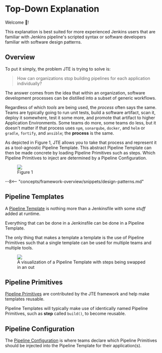 # Top-Down Explanation

Welcome :wave:!

This explanation is best suited for more experienced Jenkins users that are familiar with Jenkins pipeline's scripted syntax or software developers familiar with software design patterns.

## Overview

To put it simply, the problem JTE is trying to solve is:

> How can organizations stop building pipelines for each application individually?

The answer comes from the idea that within an organization, software development processes can be distilled into a subset of generic workflows.

Regardless of which *tools* are being used, the *process* often says the same.
Teams are typically going to run unit tests, build a software artifact, scan it, deploy it somewhere, test it some more, and promote that artifact to higher Application Environments.
Some teams do more, some teams do less, but it doesn't matter if that process uses `npm`, `sonarqube`, `docker`, and `helm` or `gradle`, `fortify`, and `ansible`; the **process** is the same.

As depicted in Figure 1, JTE allows you to take that process and represent it as a tool-agnostic Pipeline Template.
This abstract Pipeline Template can then be made concrete by loading Pipeline Primitives such as steps.
Which Pipeline Primitives to inject are determined by a Pipeline Configuration.

<figure>
  <img src="../top-down-1.png"/>
  <figcaption>Figure 1</figcaption>
</figure>

--8<-- "concepts/framework-overview/snippets/design-patterns.md"

## Pipeline Templates

A [Pipeline Template](../pipeline-templates/index.md) is nothing more than a Jenkinsfile with some *stuff* added at runtime.

Everything that can be done in a Jenkinsfile can be done in a Pipeline Template.

The only thing that makes a template a template is the use of Pipeline Primitives such that a single template can be used for multiple teams and multiple tools.

<figure>
  <img src="../jte.gif"/>
  <figcaption>A visualization of a Pipeline Template with steps being swapped in an out</figcaption>
</figure>

## Pipeline Primitives

[Pipeline Primitives](../pipeline-primitives/index.md) are contributed by the JTE framework and help make templates reusable.

Pipeline Templates will typically make use of identically named Pipeline Primitives, such as **step** called `build()`, to become reusable.

## Pipeline Configuration

The [Pipeline Configuration](../pipeline-configuration/index.md) is where teams declare which Pipeline Primitives should be injected into the Pipeline Template for their application(s).
